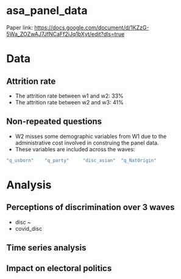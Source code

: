 # asa_panel_data

Paper link: https://docs.google.com/document/d/1KZzG-5Wa_ZOZwAJ7JfNCaFf2iJq1bXyt/edit?dls=true

# Data 

## Attrition rate 

* The attrition rate between w1 and w2: 33%
* The attrition rate between w2 and w3: 41%

## Non-repeated questions

* W2 misses some demographic variables from W1 due to the administrative cost involved in construing the panel data.
* These variables are included across the waves:

```r
"q_usborn"    "q_party"     "disc_asian"  "q_NatOrigin"
```

# Analysis 

## Perceptions of discrimination over 3 waves 

* disc ~ 
* covid_disc 

## Time series analysis 

## Impact on electoral politics 
